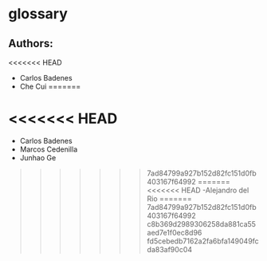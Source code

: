 # glossary

## Authors:
<<<<<<< HEAD
- Carlos Badenes
- Che Cui
=======

<<<<<<< HEAD
=======
- Carlos Badenes
- Marcos Cedenilla
- Junhao Ge
>>>>>>> 7ad84799a927b152d82fc151d0fb403167f64992
=======
<<<<<<< HEAD
-Alejandro del Rio
=======
>>>>>>> 7ad84799a927b152d82fc151d0fb403167f64992
>>>>>>> c8b369d2989306258da881ca55aed7e1f0ec8d96
>>>>>>> fd5cebedb7162a2fa6bfa149049fcda83af90c04
